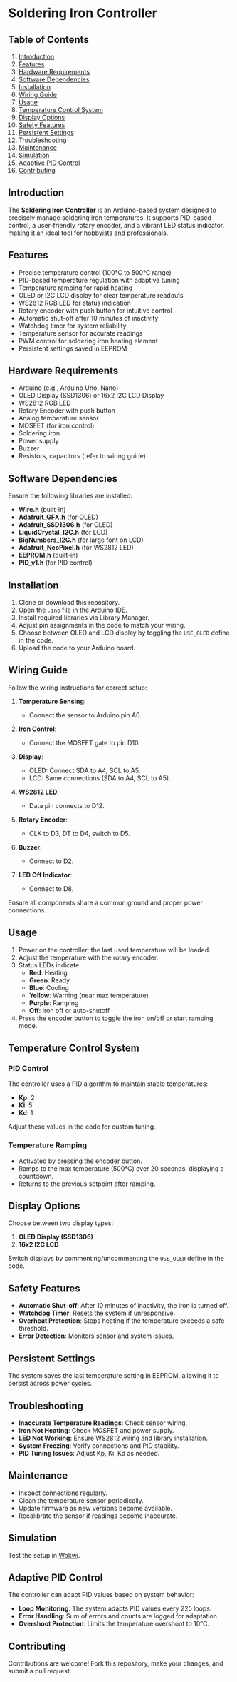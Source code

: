 # Soldering Iron Controller

## Table of Contents
1. [Introduction](#introduction)
2. [Features](#features)
3. [Hardware Requirements](#hardware-requirements)
4. [Software Dependencies](#software-dependencies)
5. [Installation](#installation)
6. [Wiring Guide](#wiring-guide)
7. [Usage](#usage)
8. [Temperature Control System](#temperature-control-system)
9. [Display Options](#display-options)
10. [Safety Features](#safety-features)
11. [Persistent Settings](#persistent-settings)
12. [Troubleshooting](#troubleshooting)
13. [Maintenance](#maintenance)
14. [Simulation](#simulation)
15. [Adaptive PID Control](#adaptive-pid-control)
16. [Contributing](#contributing)

## Introduction

The **Soldering Iron Controller** is an Arduino-based system designed to precisely manage soldering iron temperatures. It supports PID-based control, a user-friendly rotary encoder, and a vibrant LED status indicator, making it an ideal tool for hobbyists and professionals.

## Features

- Precise temperature control (100°C to 500°C range)
- PID-based temperature regulation with adaptive tuning
- Temperature ramping for rapid heating
- OLED or I2C LCD display for clear temperature readouts
- WS2812 RGB LED for status indication
- Rotary encoder with push button for intuitive control
- Automatic shut-off after 10 minutes of inactivity
- Watchdog timer for system reliability
- Temperature sensor for accurate readings
- PWM control for soldering iron heating element
- Persistent settings saved in EEPROM

## Hardware Requirements

- Arduino (e.g., Arduino Uno, Nano)
- OLED Display (SSD1306) or 16x2 I2C LCD Display
- WS2812 RGB LED
- Rotary Encoder with push button
- Analog temperature sensor
- MOSFET (for iron control)
- Soldering iron
- Power supply
- Buzzer
- Resistors, capacitors (refer to wiring guide)

## Software Dependencies

Ensure the following libraries are installed:

- **Wire.h** (built-in)
- **Adafruit_GFX.h** (for OLED)
- **Adafruit_SSD1306.h** (for OLED)
- **LiquidCrystal_I2C.h** (for LCD)
- **BigNumbers_I2C.h** (for large font on LCD)
- **Adafruit_NeoPixel.h** (for WS2812 LED)
- **EEPROM.h** (built-in)
- **PID_v1.h** (for PID control)

## Installation

1. Clone or download this repository.
2. Open the `.ino` file in the Arduino IDE.
3. Install required libraries via Library Manager.
4. Adjust pin assignments in the code to match your wiring.
5. Choose between OLED and LCD display by toggling the `USE_OLED` define in the code.
6. Upload the code to your Arduino board.

## Wiring Guide

Follow the wiring instructions for correct setup:

1. **Temperature Sensing**:
   - Connect the sensor to Arduino pin A0.

2. **Iron Control**:
   - Connect the MOSFET gate to pin D10.

3. **Display**:
   - OLED: Connect SDA to A4, SCL to A5.
   - LCD: Same connections (SDA to A4, SCL to A5).

4. **WS2812 LED**:
   - Data pin connects to D12.

5. **Rotary Encoder**:
   - CLK to D3, DT to D4, switch to D5.

6. **Buzzer**:
   - Connect to D2.

7. **LED Off Indicator**:
   - Connect to D8.

Ensure all components share a common ground and proper power connections.

## Usage

1. Power on the controller; the last used temperature will be loaded.
2. Adjust the temperature with the rotary encoder.
3. Status LEDs indicate:
   - **Red**: Heating
   - **Green**: Ready
   - **Blue**: Cooling
   - **Yellow**: Warning (near max temperature)
   - **Purple**: Ramping
   - **Off**: Iron off or auto-shutoff
4. Press the encoder button to toggle the iron on/off or start ramping mode.

## Temperature Control System

### PID Control
The controller uses a PID algorithm to maintain stable temperatures:
- **Kp**: 2
- **Ki**: 5
- **Kd**: 1

Adjust these values in the code for custom tuning.

### Temperature Ramping
- Activated by pressing the encoder button.
- Ramps to the max temperature (500°C) over 20 seconds, displaying a countdown.
- Returns to the previous setpoint after ramping.

## Display Options

Choose between two display types:
1. **OLED Display (SSD1306)**
2. **16x2 I2C LCD**

Switch displays by commenting/uncommenting the `USE_OLED` define in the code.

## Safety Features

- **Automatic Shut-off**: After 10 minutes of inactivity, the iron is turned off.
- **Watchdog Timer**: Resets the system if unresponsive.
- **Overheat Protection**: Stops heating if the temperature exceeds a safe threshold.
- **Error Detection**: Monitors sensor and system issues.

## Persistent Settings

The system saves the last temperature setting in EEPROM, allowing it to persist across power cycles.

## Troubleshooting

- **Inaccurate Temperature Readings**: Check sensor wiring.
- **Iron Not Heating**: Check MOSFET and power supply.
- **LED Not Working**: Ensure WS2812 wiring and library installation.
- **System Freezing**: Verify connections and PID stability.
- **PID Tuning Issues**: Adjust Kp, Ki, Kd as needed.

## Maintenance

- Inspect connections regularly.
- Clean the temperature sensor periodically.
- Update firmware as new versions become available.
- Recalibrate the sensor if readings become inaccurate.

## Simulation

Test the setup in [Wokwi](https://wokwi.com/projects/408754608532252673).

## Adaptive PID Control

The controller can adapt PID values based on system behavior:
- **Loop Monitoring**: The system adapts PID values every 225 loops.
- **Error Handling**: Sum of errors and counts are logged for adaptation.
- **Overshoot Protection**: Limits the temperature overshoot to 10°C.

## Contributing

Contributions are welcome! Fork this repository, make your changes, and submit a pull request.
